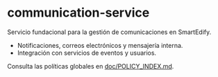 # communication-service

Servicio fundacional para la gestión de comunicaciones en SmartEdify.

- Notificaciones, correos electrónicos y mensajería interna.
- Integración con servicios de eventos y usuarios.

Consulta las políticas globales en [doc/POLICY_INDEX.md](../../../doc/POLICY_INDEX.md).